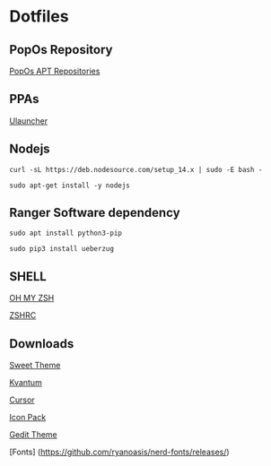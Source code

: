 
# Dotfiles 
## PopOs Repository
[PopOs APT Repositories](https://apt.pop-os.org/)
 
## PPAs
[Ulauncher](https://ulauncher.io/)


## Nodejs
```curl -sL https://deb.nodesource.com/setup_14.x | sudo -E bash -```

```sudo apt-get install -y nodejs```

## Ranger Software dependency
```sudo apt install python3-pip```

```sudo pip3 install ueberzug```


## SHELL
[OH MY ZSH](https://ohmyz.sh/)

[ZSHRC](https://gist.github.com/micaelviana)

## Downloads
[Sweet Theme](https://www.gnome-look.org/p/1253385/)

[Kvantum](https://store.kde.org/p/1294013/)

[Cursor](https://www.gnome-look.org/p/1393084/)

[Icon Pack](https://www.gnome-look.org/s/Gnome/p/1279924)

[Gedit Theme](https://github.com/isdampe/gedit-gtk-one-dark-style-scheme)

[Fonts] (https://github.com/ryanoasis/nerd-fonts/releases/) 
